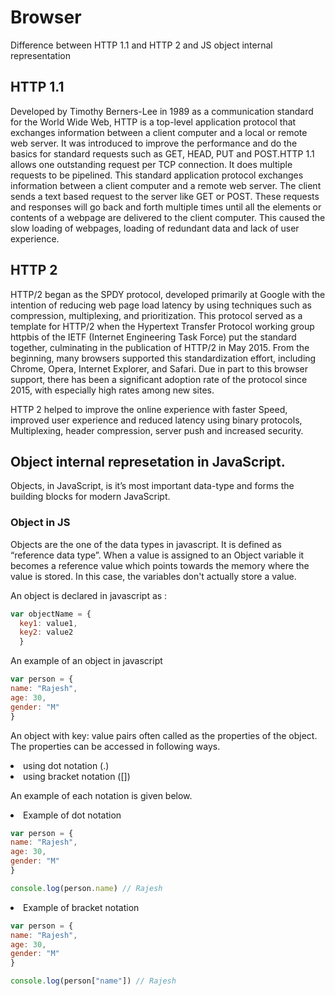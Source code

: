 # Browser
Difference between HTTP 1.1 and HTTP 2 and JS object internal representation

## HTTP 1.1
<p>Developed by Timothy Berners-Lee in 1989 as a communication standard for the World Wide Web, HTTP is a top-level application protocol that exchanges information between a client computer and a local or remote web server. It was introduced to improve the performance and do the basics for standard requests such as GET, HEAD, PUT and POST.HTTP 1.1 allows one outstanding request per TCP connection. It does multiple requests to be pipelined. This standard application protocol exchanges information between a client computer and a remote web server. The client sends a text based request to the server like GET or POST. These requests and responses will go back and forth multiple times until all the elements or contents of a webpage are delivered to the client computer. This caused the slow loading of webpages, loading of redundant data and lack of user experience.</p>

## HTTP 2
<p>HTTP/2 began as the SPDY protocol, developed primarily at Google with the intention of reducing web page load latency by using techniques such as compression, multiplexing, and prioritization. This protocol served as a template for HTTP/2 when the Hypertext Transfer Protocol working group httpbis of the IETF (Internet Engineering Task Force) put the standard together, culminating in the publication of HTTP/2 in May 2015. From the beginning, many browsers supported this standardization effort, including Chrome, Opera, Internet Explorer, and Safari. Due in part to this browser support, there has been a significant adoption rate of the protocol since 2015, with especially high rates among new sites.</p>
<p>HTTP 2 helped to improve the online experience with faster Speed, improved user experience and reduced latency using binary protocols, Multiplexing, header compression, server push and increased security.</p>


## Object internal represetation in JavaScript.

<p>Objects, in JavaScript, is it’s most important data-type and forms the building blocks for modern JavaScript.</p>
<h3>Object in JS</h3>
<p>Objects are the one of the data types in javascript. It is defined as  “reference data type”. When a value is assigned to an Object variable it becomes a reference value which points towards the memory where the value is stored. In this case, the variables don't actually store a value.</p>
<p>An object is declared in javascript as :</p>

```javascript
var objectName = {
  key1: value1,
  key2: value2
  }
```
<p>An example of an object in javascript</p>

```javascript
var person = {
name: "Rajesh",
age: 30,
gender: "M"
}
```

<p>An object with key: value pairs often called as the properties of the object. The properties can be accessed in following ways. </p>
<li>using dot notation (.)</li>
<li>using bracket notation ([])</li>

<p>An example of each notation is given below.</p>

<li>Example of dot notation</li>

```javascript
var person = {
name: "Rajesh",
age: 30,
gender: "M"
}

console.log(person.name) // Rajesh
```
<li>Example of bracket notation</li>

```javascript
var person = {
name: "Rajesh",
age: 30,
gender: "M"
}

console.log(person["name"]) // Rajesh
```
